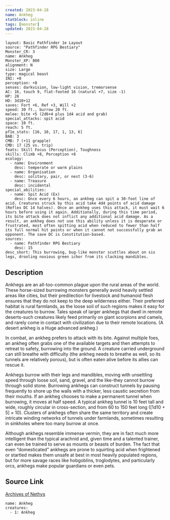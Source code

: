 ```yaml
---
created: 2023-04-28
name: Ankheg
statblock: inline
tags: [monster]
updated: 2023-04-28
---
```

```statblock
layout: Basic Pathfinder 1e Layout
source: "Pathfinder RPG Bestiary"
Monster_CR: 3
name: Ankheg
Monster_XP: 800
alignment: N
size: Large
type: magical beast
INI: +0
perception: +8
senses: darkvision, low-light vision, tremorsense
AC: 16, touch 9, flat-footed 16 (natural +7, size -1)
HP: 28
HD: 3d10+12
saves: Fort +6, Ref +3, Will +2
speed: 30 ft., burrow 20 ft.
melee: bite +5 (2d6+4 plus 1d4 acid and grab)
special_attacks: spit acid
space: 10 ft.
reach: 5 ft.
pf1e_stats: [16, 10, 17, 1, 13, 6]
BAB: 3
CMB: 7 (+11 grapple)
CMD: 17 (25 vs. trip)
feats: Skill Focus (Perception), Toughness
skills: Climb +8, Perception +8
ecology:
  - name: Environment
    desc: temperate or warm plains
  - name: Organisation
    desc: solitary, pair, or nest (3-6)
  - name: Treasure
    desc: incidental
special_abilities:
  - name: Spit Acid (Ex)
    desc: Once every 6 hours, an ankheg can spit a 30-foot line of acid. Creatures struck by this acid take 4d4 points of acid damage (Reflex DC 14 halves). Once an ankheg uses this attack, it must wait 6 hours before using it again. Additionally, during this time period, its bite attack does not inflict any additional acid damage. As a result, an ankheg does not use this ability unless it is desperate or frustrated, most often spitting acid when reduced to fewer than half its full normal hit points or when it cannot not successfully grab an opponent. The save DC is Constitution-based.
sources:
  - name: Pathfinder RPG Bestiary
    desc: 15
desc_short: This burrowing, bug-like monster scuttles about on six legs, drooling noxious green ichor from its clacking mandibles.
```
## Description
Ankhegs are an all-too-common plague upon the rural areas of the world. These horse-sized burrowing monsters generally avoid heavily settled areas like cities, but their predilection for livestock and humanoid flesh ensures that they do not keep to the deep wilderness either. Their preferred habitat is rural farmlands, as the loose soil of such regions makes it easy for the creatures to burrow. Tales speak of larger ankhegs that dwell in remote deserts-such creatures likely feed primarily on giant scorpions and camels, and rarely come in contact with civilization due to their remote locations. (A desert ankheg is a Huge advanced ankheg.)

In combat, an ankheg prefers to attack with its bite. Against multiple foes, an ankheg often grabs one of the available targets and then attempts to retreat to safety, burrowing into the ground. A creature carried underground can still breathe with difficulty (the ankheg needs to breathe as well, so its tunnels are relatively porous), but is often eaten alive before its allies can rescue it.

Ankhegs burrow with their legs and mandibles, moving with unsettling speed through loose soil, sand, gravel, and the like-they cannot burrow through solid stone. Burrowing ankhegs can construct tunnels by pausing frequently to shore up the walls with a thicker, less caustic secretion from their mouths. If an ankheg chooses to make a permanent tunnel when burrowing, it moves at half speed. A typical ankheg tunnel is 10 feet tall and wide, roughly circular in cross-section, and from 60 to 150 feet long ([1d10 + 5] × 10). Clusters of ankhegs often share the same territory and create intricate winding networks of tunnels under farmlands, sometimes resulting in sinkholes where too many burrow at once.

Although ankhegs resemble immense vermin, they are in fact much more intelligent than the typical arachnid and, given time and a talented trainer, can even be trained to serve as mounts or beasts of burden. The fact that even “domesticated” ankhegs are prone to squirting acid when frightened or startled makes them unsafe at best in most heavily populated regions, but for more savage races like hobgoblins, troglodytes, and particularly orcs, ankhegs make popular guardians or even pets.
## Source Link
[Archives of Nethys](https://aonprd.com/MonsterDisplay.aspx?ItemName=Ankheg)
```encounter-table
name: Ankheg
creatures:
  - 1: Ankheg
```
